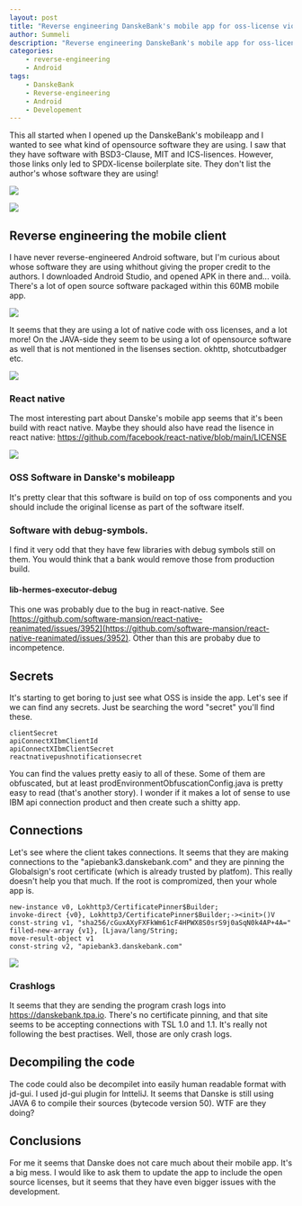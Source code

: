 ```yaml
---
layout: post
title: "Reverse engineering DanskeBank's mobile app for oss-license violations"
author: Summeli
description: "Reverse engineering DanskeBank's mobile app for oss-license violations"
categories:
    - reverse-engineering
    - Android
tags:
    - DanskeBank
    - Reverse-engineering
    - Android
    - Developement
---
```


This all started when I opened up the DanskeBank's mobileapp and I wanted to see what kind of opensource software they are using. I saw that they have software with BSD3-Clause, MIT and ICS-lisences. However, those links only led to SPDX-license boilerplate site. They don't list the author's whose software they are using! 

![](/img/2023/danske-sc1.jpg)

![](/img/2023/danske-sc2.jpg)

## Reverse engineering the mobile client

I have never reverse-engineered Android software, but I'm curious about whose software they are using whithout giving the proper credit to the authors. I downloaded Android Studio, and opened APK in there and... voilà. There's a lot of open source software packaged within this 60MB mobile app.

![](/img/2023/danske-oss.png)

It seems that they are using a lot of native code with oss licenses, and a lot more! On the JAVA-side they seem to be using a lot of opensource software as well that is not mentioned in the lisenses section. okhttp, shotcutbadger etc. 

![](/img/2023/danske-oss2.png)

### React native

The most interesting part about Danske's mobile app seems that it's been build with react native. Maybe they should also have read the lisence in react native: [https://github.com/facebook/react-native/blob/main/LICENSE ](https://github.com/facebook/react-native/blob/main/LICENSE )

![](/img/2023/danske-react-native.png)   

### OSS Software in Danske's mobileapp

It's pretty clear that this software is build on top of oss components and you should include the original license as part of the software itself. 

### Software with debug-symbols.

I find it very odd that they have few libraries with debug symbols still on them. You would think that a bank would remove those from production build. 

#### lib-hermes-executor-debug

This one was probably due to the bug in react-native. See [https://github.com/software-mansion/react-native-reanimated/issues/3952](https://github.com/software-mansion/react-native-reanimated/issues/3952). Other than this are probaby due to incompetence. 

## Secrets

It's starting to get boring to just see what OSS is inside the app. Let's see if we can find any secrets. Just be searching the word "secret" you'll find these. 

```
clientSecret
apiConnectXIbmClientId
apiConnectXIbmClientSecret
reactnativepushnotificationsecret
```

You can find the values pretty easiy to all of these. Some of them are obfuscated, but at least prodEnvironmentObfuscationConfig.java is pretty easy to read (that's another story). I wonder if it makes a lot of sense to use IBM api connection product and then create such a shitty app. 

## Connections

Let's see where the client takes connections. It seems that they are making connections to the "apiebank3.danskebank.com"
and they are pinning the Globalsign's root certificate (which is already trusted by platfom). This really doesn't help you that much. If the root is compromized, then your whole app is.

```
new-instance v0, Lokhttp3/CertificatePinner$Builder;
invoke-direct {v0}, Lokhttp3/CertificatePinner$Builder;-><init>()V
const-string v1, "sha256/cGuxAXyFXFkWm61cF4HPWX8S0srS9j0aSqN0k4AP+4A="
filled-new-array {v1}, [Ljava/lang/String;
move-result-object v1
const-string v2, "apiebank3.danskebank.com"
```

![](/img/2023/danske-trust-store.png)

### Crashlogs

It seems that they are sending the program crash logs into https://danskebank.tpa.io. There's no certificate pinning, and that site seems to be accepting connections with TSL 1.0 and 1.1. It's really not following the best practises. Well, those are only crash logs. 

## Decompiling the code

The code could also be decompilet into easily human readable format with jd-gui. I used jd-gui plugin for IntteliJ. It seems that Danske is still using JAVA 6 to compile their sources (bytecode version 50). WTF are they doing? 

## Conclusions

For me it seems that Danske does not care much about their mobile app. It's a big mess. I would like to ask them to update the app to include the open source licenses, but it seems that they have even bigger issues with the development. 